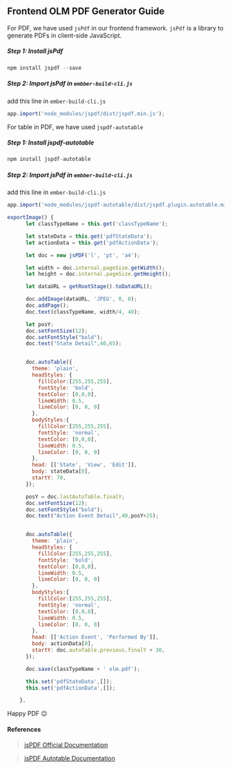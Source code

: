 ## Frontend OLM PDF Generator Guide

For PDF, we have used `jsPdf` in our frontend framework. `jsPdf` is a library to generate PDFs in client-side JavaScript.

##### Step 1: Install jsPdf
```javascript
npm install jspdf --save
```
##### Step 2: Import jsPdf in `embber-build-cli.js`
add this line in `ember-build-cli.js`
```javascript
app.import('node_modules/jspdf/dist/jspdf.min.js');
```
For table in PDF, we have used `jspdf-autotable` 

##### Step 1: Install jspdf-autotable
```javascript
npm install jspdf-autotable
```
##### Step 2: Import jsPdf in `embber-build-cli.js`
add this line in `ember-build-cli.js`
```javascript
app.import('node_modules/jspdf-autotable/dist/jspdf.plugin.autotable.min.js');
```


```javascript class:"lineNo"
exportImage() {
      let classTypeName = this.get('classTypeName');

      let stateData = this.get('pdfStateData');
      let actionData = this.get('pdfActionData');

      let doc = new jsPDF('l', 'pt', 'a4');

      let width = doc.internal.pageSize.getWidth();
      let height = doc.internal.pageSize.getHeight();

      let dataURL = getRootStage().toDataURL();

      doc.addImage(dataURL, 'JPEG', 0, 0);
      doc.addPage();
      doc.text(classTypeName, width/4, 40);

      let posY;
      doc.setFontSize(12);
      doc.setFontStyle("bold");
      doc.text("State Detail",40,65);


      doc.autoTable({
        theme: 'plain',
        headStyles: {
          fillColor:[255,255,255],
          fontStyle: 'bold',
          textColor: [0,0,0],
          lineWidth: 0.5,
          lineColor: [0, 0, 0]
        },
        bodyStyles:{
          fillColor:[255,255,255],
          fontStyle: 'normal',
          textColor: [0,0,0],
          lineWidth: 0.5,
          lineColor: [0, 0, 0]
        },
        head: [['State', 'View', 'Edit']],
        body: stateData[0],
        startY: 70,
      });

      posY = doc.lastAutoTable.finalY;
      doc.setFontSize(12);
      doc.setFontStyle("bold");
      doc.text("Action Event Detail",40,posY+25);


      doc.autoTable({
        theme: 'plain',
        headStyles: {
          fillColor:[255,255,255],
          fontStyle: 'bold',
          textColor: [0,0,0],
          lineWidth: 0.5,
          lineColor: [0, 0, 0]
        },
        bodyStyles:{
          fillColor:[255,255,255],
          fontStyle: 'normal',
          textColor: [0,0,0],
          lineWidth: 0.5,
          lineColor: [0, 0, 0]
        },
        head: [['Action Event', 'Performed By']],
        body: actionData[0],
        startY: doc.autoTable.previous.finalY + 30,
      });

      doc.save(classTypeName + ' olm.pdf');

      this.set('pdfStateData',[]);
      this.set('pdfActionData',[]);

    },
```

Happy PDF :wink: 

#### References

>[jsPDF Official Documentation](https://rawgit.com/MrRio/jsPDF/master/docs/)

>[jsPDF Autotable Documentation](https://www.npmjs.com/package/jspdf-autotable/v/2.0.9)
